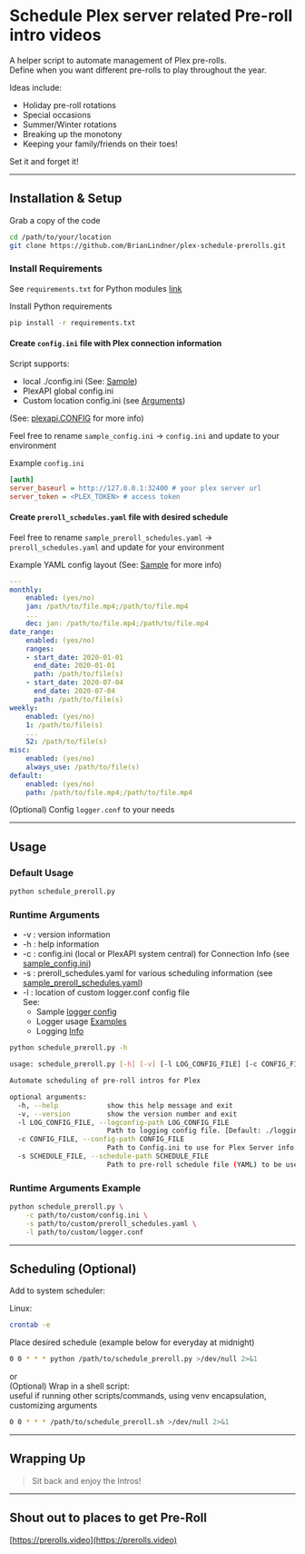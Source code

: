 # Schedule Plex server related Pre-roll intro videos

A helper script to automate management of Plex pre-rolls. \
Define when you want different pre-rolls to play throughout the year.

Ideas include:

- Holiday pre-roll rotations
- Special occasions
- Summer/Winter rotations
- Breaking up the monotony
- Keeping your family/friends on their toes!

Set it and forget it!

---
## Installation & Setup <a id="install"></a>

Grab a copy of the code

```sh
cd /path/to/your/location
git clone https://github.com/BrianLindner/plex-schedule-prerolls.git
```

### Install Requirements <a id="requirements"></a>

See `requirements.txt` for Python modules [link](requirements.txt)

Install Python requirements

```sh
pip install -r requirements.txt
```

#### Create `config.ini` file with Plex connection information

Script supports:

- local ./config.ini (See: [Sample](sample_config.ini))
- PlexAPI global config.ini
- Custom location config.ini (see [Arguments](#arguments))

(See: [plexapi.CONFIG](https://python-plexapi.readthedocs.io/en/latest/configuration.html) for more info)

Feel free to rename `sample_config.ini` -> `config.ini` and update to your environment

Example `config.ini`

```ini
[auth]
server_baseurl = http://127.0.0.1:32400 # your plex server url
server_token = <PLEX_TOKEN> # access token
```

#### Create `preroll_schedules.yaml` file with desired schedule

Feel free to rename `sample_preroll_schedules.yaml` -> `preroll_schedules.yaml` and update for your environment

Example YAML config layout (See: [Sample](sample_preroll_schedules.yaml) for more info)

```yaml
---
monthly:
    enabled: (yes/no)
    jan: /path/to/file.mp4;/path/to/file.mp4
    ...
    dec: jan: /path/to/file.mp4;/path/to/file.mp4
date_range:
    enabled: (yes/no)
    ranges:
    - start_date: 2020-01-01
      end_date: 2020-01-01
      path: /path/to/file(s)
    - start_date: 2020-07-04
      end_date: 2020-07-04
      path: /path/to/file(s)
weekly:
    enabled: (yes/no)
    1: /path/to/file(s)
    ...
    52: /path/to/file(s)
misc:
    enabled: (yes/no)
    always_use: /path/to/file(s)
default:
    enabled: (yes/no)
    path: /path/to/file.mp4;/path/to/file.mp4
```

(Optional) Config `logger.conf` to your needs

---

## Usage <a id="usage"></a>

### Default Usage

```sh
python schedule_preroll.py
```

### Runtime Arguments <a id="arguments"></a>

- -v : version information
- -h : help information
- -c : config.ini (local or PlexAPI system central) for Connection Info (see [sample_config.ini](sample_config.ini))
- -s : preroll_schedules.yaml for various scheduling information (see [sample_preroll_schedules.yaml](sample_preroll_schedules.yaml))
- -l : location of custom logger.conf config file \
See:
  - Sample [logger config](logging.conf)
  - Logger usage [Examples](https://github.com/amilstead/python-logging-examples/blob/master/configuration/fileConfig/config.ini)
  - Logging [Info](https://www.internalpointers.com/post/logging-python-sub-modules-and-configuration-files)

```sh
python schedule_preroll.py -h

usage: schedule_preroll.py [-h] [-v] [-l LOG_CONFIG_FILE] [-c CONFIG_FILE] [-s SCHEDULE_FILE]

Automate scheduling of pre-roll intros for Plex

optional arguments:
  -h, --help            show this help message and exit
  -v, --version         show the version number and exit
  -l LOG_CONFIG_FILE, --logconfig-path LOG_CONFIG_FILE
                        Path to logging config file. [Default: ./logging.conf]
  -c CONFIG_FILE, --config-path CONFIG_FILE
                        Path to Config.ini to use for Plex Server info. [Default: ./config.ini]
  -s SCHEDULE_FILE, --schedule-path SCHEDULE_FILE
                        Path to pre-roll schedule file (YAML) to be use. [Default: ./preroll_schedules.yaml]
```

### Runtime Arguments Example

```sh
python schedule_preroll.py \
    -c path/to/custom/config.ini \
    -s path/to/custom/preroll_schedules.yaml \
    -l path/to/custom/logger.conf
```

---

## Scheduling (Optional)

Add to system scheduler:

Linux:

```sh
crontab -e
```

Place desired schedule (example below for everyday at midnight)

```sh
0 0 * * * python /path/to/schedule_preroll.py >/dev/null 2>&1
```

or \
(Optional) Wrap in a shell script: \
useful if running other scripts/commands, using venv encapsulation, customizing arguments

```sh
0 0 * * * /path/to/schedule_preroll.sh >/dev/null 2>&1
```

---

## Wrapping Up

> Sit back and enjoy the Intros!

---

## Shout out to places to get Pre-Roll

[https://prerolls.video](https://prerolls.video)